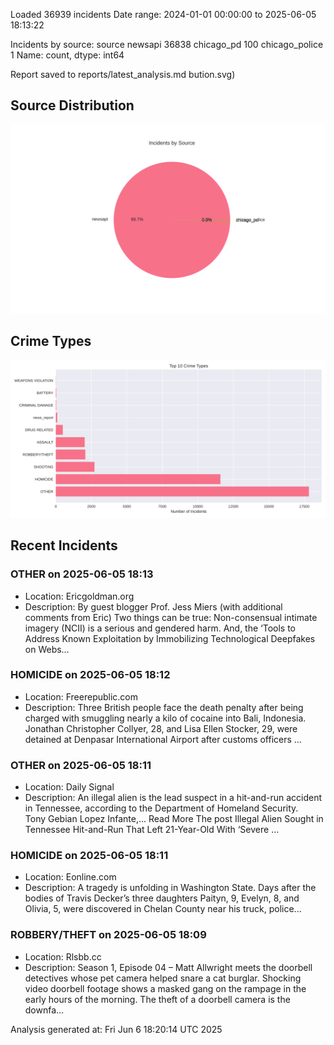 
Loaded 36939 incidents
Date range: 2024-01-01 00:00:00 to 2025-06-05 18:13:22

Incidents by source:
source
newsapi           36838
chicago_pd          100
chicago_police        1
Name: count, dtype: int64

Report saved to reports/latest_analysis.md
bution.svg)

## Source Distribution
![Source Distribution](images/source_distribution.svg)

## Crime Types
![Crime Types](images/crime_types.svg)

## Recent Incidents

### OTHER on 2025-06-05 18:13
- Location: Ericgoldman.org
- Description: By guest blogger Prof. Jess Miers (with additional comments from Eric) Two things can be true: Non-consensual intimate imagery (NCII) is a serious and gendered harm. And, the ‘Tools to Address Known Exploitation by Immobilizing Technological Deepfakes on Webs…


### HOMICIDE on 2025-06-05 18:12
- Location: Freerepublic.com
- Description: Three British people face the death penalty after being charged with smuggling nearly a kilo of cocaine into Bali, Indonesia. Jonathan Christopher Collyer, 28, and Lisa Ellen Stocker, 29, were detained at Denpasar International Airport after customs officers …


### OTHER on 2025-06-05 18:11
- Location: Daily Signal
- Description: An illegal alien is the lead suspect in a hit-and-run accident in Tennessee, according to the Department of Homeland Security.   Tony Gebian Lopez Infante,... Read More
The post Illegal Alien Sought in Tennessee Hit-and-Run That Left 21-Year-Old With ‘Severe …


### HOMICIDE on 2025-06-05 18:11
- Location: Eonline.com
- Description: A tragedy is unfolding in Washington State.
Days after the bodies of Travis Decker’s three daughters Paityn, 9, Evelyn, 8, and Olivia, 5, were discovered in Chelan County near his truck, police...


### ROBBERY/THEFT on 2025-06-05 18:09
- Location: Rlsbb.cc
- Description: Season 1, Episode 04 – Matt Allwright meets the doorbell detectives whose pet camera helped snare a cat burglar. Shocking video doorbell footage shows a masked gang on the rampage in the early hours of the morning. The theft of a doorbell camera is the downfa…

Analysis generated at: Fri Jun  6 18:20:14 UTC 2025
